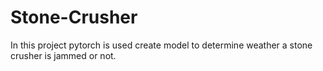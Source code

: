 # Stone-Crusher
In this project pytorch is used create model to determine weather a stone crusher is jammed or not.
